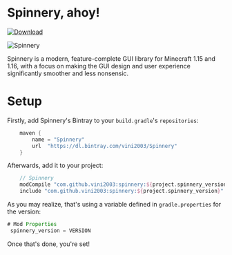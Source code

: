# Spinnery, ahoy!

[ ![Download](https://api.bintray.com/packages/vini2003/Spinnery/spinnery/images/download.svg) ](https://bintray.com/vini2003/Spinnery/spinnery/_latestVersion)

![Spinnery](https://i.imgur.com/Mu1EqaK.png)

Spinnery is a modern, feature-complete GUI library for Minecraft 1.15 and 1.16, with a focus on making the GUI design and user experience significantly smoother and less nonsensic.

# Setup

Firstly, add Spinnery's Bintray to your `build.gradle`'s `repositories`:

```gradle
	maven {
		name = "Spinnery"
		url  "https://dl.bintray.com/vini2003/Spinnery"
	}
```

Afterwards, add it to your project:

```gradle
	// Spinnery
	modCompile "com.github.vini2003:spinnery:${project.spinnery_version}"
	include "com.github.vini2003:spinnery:${project.spinnery_version}"
```
  
 As you may realize, that's using a variable defined in `gradle.properties` for the version:
 
 ```gradle
 # Mod Properties
  spinnery_version = VERSION
```

Once that's done, you're set!
